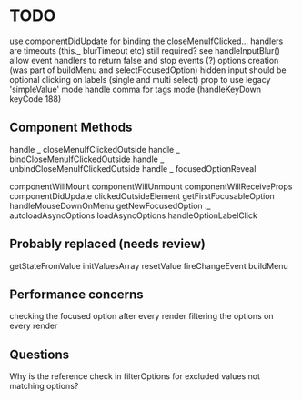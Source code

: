 # TODO

use componentDidUpdate for binding the closeMenuIfClicked... handlers
are timeouts (this._ blurTimeout etc) still required? see handleInputBlur()
allow event handlers to return false and stop events (?)
options creation (was part of buildMenu and selectFocusedOption)
hidden input should be optional
clicking on labels (single and multi select)
prop to use legacy 'simpleValue' mode
handle comma for tags mode (handleKeyDown keyCode 188)

## Component Methods

handle _ closeMenuIfClickedOutside
handle _ bindCloseMenuIfClickedOutside
handle _ unbindCloseMenuIfClickedOutside
handle _ focusedOptionReveal

componentWillMount
componentWillUnmount
componentWillReceiveProps
componentDidUpdate
clickedOutsideElement
getFirstFocusableOption
handleMouseDownOnMenu
getNewFocusedOption ._
autoloadAsyncOptions
loadAsyncOptions
handleOptionLabelClick

## Probably replaced (needs review)

getStateFromValue
initValuesArray
resetValue
fireChangeEvent
buildMenu

## Performance concerns

checking the focused option after every render
filtering the options on every render

## Questions

Why is the reference check in filterOptions for excluded values not matching options?

